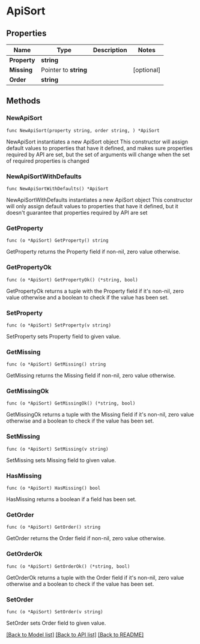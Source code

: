 # ApiSort

## Properties

Name | Type | Description | Notes
------------ | ------------- | ------------- | -------------
**Property** | **string** |  | 
**Missing** | Pointer to **string** |  | [optional] 
**Order** | **string** |  | 

## Methods

### NewApiSort

`func NewApiSort(property string, order string, ) *ApiSort`

NewApiSort instantiates a new ApiSort object
This constructor will assign default values to properties that have it defined,
and makes sure properties required by API are set, but the set of arguments
will change when the set of required properties is changed

### NewApiSortWithDefaults

`func NewApiSortWithDefaults() *ApiSort`

NewApiSortWithDefaults instantiates a new ApiSort object
This constructor will only assign default values to properties that have it defined,
but it doesn't guarantee that properties required by API are set

### GetProperty

`func (o *ApiSort) GetProperty() string`

GetProperty returns the Property field if non-nil, zero value otherwise.

### GetPropertyOk

`func (o *ApiSort) GetPropertyOk() (*string, bool)`

GetPropertyOk returns a tuple with the Property field if it's non-nil, zero value otherwise
and a boolean to check if the value has been set.

### SetProperty

`func (o *ApiSort) SetProperty(v string)`

SetProperty sets Property field to given value.


### GetMissing

`func (o *ApiSort) GetMissing() string`

GetMissing returns the Missing field if non-nil, zero value otherwise.

### GetMissingOk

`func (o *ApiSort) GetMissingOk() (*string, bool)`

GetMissingOk returns a tuple with the Missing field if it's non-nil, zero value otherwise
and a boolean to check if the value has been set.

### SetMissing

`func (o *ApiSort) SetMissing(v string)`

SetMissing sets Missing field to given value.

### HasMissing

`func (o *ApiSort) HasMissing() bool`

HasMissing returns a boolean if a field has been set.

### GetOrder

`func (o *ApiSort) GetOrder() string`

GetOrder returns the Order field if non-nil, zero value otherwise.

### GetOrderOk

`func (o *ApiSort) GetOrderOk() (*string, bool)`

GetOrderOk returns a tuple with the Order field if it's non-nil, zero value otherwise
and a boolean to check if the value has been set.

### SetOrder

`func (o *ApiSort) SetOrder(v string)`

SetOrder sets Order field to given value.



[[Back to Model list]](../README.md#documentation-for-models) [[Back to API list]](../README.md#documentation-for-api-endpoints) [[Back to README]](../README.md)


